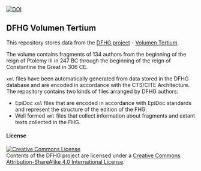 [![DOI](https://zenodo.org/badge/77935075.svg)](https://zenodo.org/badge/latestdoi/77935075)

## DFHG Volumen Tertium

This repository stores data from the [DFHG project](http://www.dfhg-project.org/) - [Volumen Tertium](http://www.dfhg-project.org/DFHG/index.php?volume=Volumen%20tertium).

The volume contains fragments of 134 authors from the beginning of the reign of Ptolemy III in 247 BC through the beginning of the reign of Constantine the Great in 306 CE.

`xml` files have been automatically generated from data stored in the DFHG database and are encoded in accordance with the CTS/CITE Architecture.
The repository contains two kinds of files arranged by DFHG authors:
* EpiDoc `xml` files that are encoded in accordance with EpiDoc standards and represent the structure of the edition of the FHG.
* Well formed `xml` files that collect information about fragments and extant texts collected in the FHG.

#### License

<a rel="license" href="http://creativecommons.org/licenses/by-sa/4.0/"><img alt="Creative Commons License" style="border-width:0" src="https://i.creativecommons.org/l/by-sa/4.0/88x31.png" /></a><br />Contents of the DFHG project are licensed under a <a rel="license" href="http://creativecommons.org/licenses/by-sa/4.0/">Creative Commons Attribution-ShareAlike 4.0 International License</a>.
